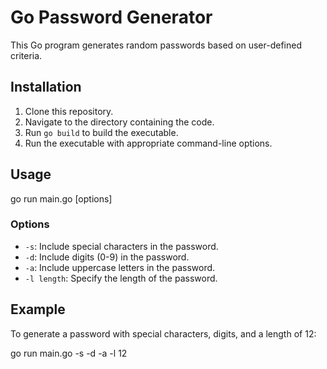 # Go Password Generator

This Go program generates random passwords based on user-defined criteria.

## Installation

1. Clone this repository.
2. Navigate to the directory containing the code.
3. Run `go build` to build the executable.
4. Run the executable with appropriate command-line options.

## Usage

go run main.go [options]


### Options

- `-s`: Include special characters in the password.
- `-d`: Include digits (0-9) in the password.
- `-a`: Include uppercase letters in the password.
- `-l length`: Specify the length of the password.

## Example

To generate a password with special characters, digits, and a length of 12:

go run main.go -s -d -a -l 12

